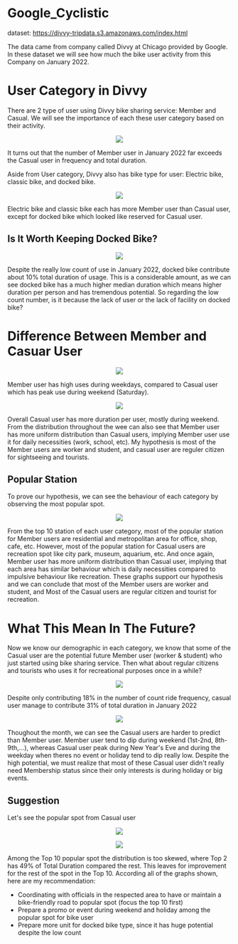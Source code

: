 # Google_Cyclistic
dataset: https://divvy-tripdata.s3.amazonaws.com/index.html

The data came from company called Divvy at Chicago provided by Google. In these dataset we will see how much the bike user activity from this Company on January 2022.

# User Category in Divvy
There are 2 type of user using Divvy bike sharing service: Member and Casual. We will see the importance of each these user category based on their activity.
 <p align="center">
 <img src="https://github.com/salmanzf/Google_Cyclistic/blob/streamlit/Gambar/gambar1.png">
 </p>
It turns out that the number of Member user in January 2022 far exceeds the Casual user in frequency and total duration.

Aside from User category, Divvy also has bike type for user: Electric bike, classic bike, and docked bike.
<p align="center">
 <img src="https://github.com/salmanzf/Google_Cyclistic/blob/streamlit/Gambar/gambar2.png">
 </p>
Electric bike and classic bike each has more Member user than Casual user, except for docked bike which looked like reserved for Casual user.

## Is It Worth Keeping Docked Bike?
 <p align="center">
 <img src="https://github.com/salmanzf/Google_Cyclistic/blob/streamlit/Gambar/gambar3.png">
 </p>
Despite the really low count of use in January 2022, docked bike contribute about 10% total duration of usage. This is a considerable amount, as we can see docked bike has a much higher median duration which means higher duration per person and has tremendous potential. So regarding the low count number, is it because the lack of user or the lack of facility on docked bike?

# Difference Between Member and Casuar User
 <p align="center">
 <img src="https://github.com/salmanzf/Google_Cyclistic/blob/streamlit/Gambar/gambar4.png">
 </p>
Member user has high uses during weekdays, compared to Casual user which has peak use during weekend (Saturday).
<p align="center">
 <img src="https://github.com/salmanzf/Google_Cyclistic/blob/streamlit/Gambar/gambar5.png">
 </p>
Overall Casual user has more duration per user, mostly during weekend. From the distribution throughout the wee can also see that Member user has more uniform distribution than Casual users, implying Member user use it for daily necessities (work, school, etc). My hypothesis is most of the Member users are worker and student, and casual user are reguler citizen for sightseeing and tourists.

## Popular Station
To prove our hypothesis, we can see the behaviour of each category by observing the most popular spot.
<p align="center">
 <img src="https://github.com/salmanzf/Google_Cyclistic/blob/streamlit/Gambar/gambar6.png">
 </p>
From the top 10 station of each user category, most of the popular station for Member users are residential and metropolitan area for office, shop, cafe, etc. However, most of the popular station for Casual users are recreation spot like city park, museum, aquarium, etc. And once again, Member user has more uniform distribution than Casual user, implying that each area has similar behaviour which is daily necessities compared to impulsive behaviour like recreation. These graphs support our hypothesis and we can conclude that most of the Member users are worker and student, and Most of the Casual users are regular citizen and tourist for recreation.

# What This Mean In The Future?
Now we know our demographic in each category, we know that some of the Casual user are the potential future Member user (worker & student) who just started using bike sharing service. Then what about regular citizens and tourists who uses it for recreational purposes once in a while?
<p align="center">
 <img src="https://github.com/salmanzf/Google_Cyclistic/blob/streamlit/Gambar/gambar7.png">
 </p>
Despite only contributing 18% in the number of count ride frequency, casual user manage to contribute 31% of total duration in January 2022
<p align="center">
 <img src="https://github.com/salmanzf/Google_Cyclistic/blob/streamlit/Gambar/gambar8.png">
 </p>
Thoughout the month, we can see the Casual users are harder to predict than Member user. Member user tend to dip during weekend (1st-2nd, 8th-9th,...), whereas Casual user peak during New Year's Eve and during the weekday when theres no event or holiday tend to dip really low. Despite the high potential, we must realize that most of these Casual user didn't really need Membership status since their only interests is during holiday or big events.

## Suggestion
Let's see the popular spot from Casual user
<p align="center">
 <img src="https://github.com/salmanzf/Google_Cyclistic/blob/streamlit/Gambar/gambar9.png">
 </p>
<p align="center">
 <img src="https://github.com/salmanzf/Google_Cyclistic/blob/streamlit/Gambar/gambar10.png">
 </p>
Among the Top 10 popular spot the distribution is too skewed, where Top 2 has 49% of Total Duration compared the rest. This leaves for improvement for the rest of the spot in the Top 10.
According all of the graphs shown, here are my recommendation:
 
- Coordinating with officials in the respected area to have or maintain a bike-friendly road to popular spot (focus the top 10 first)
- Prepare a promo or event during weekend and holiday among the popular spot for bike user
- Prepare more unit for docked bike type, since it has huge potential despite the low count

